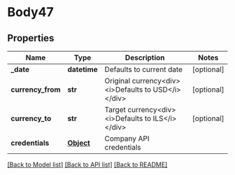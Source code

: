 # Body47

## Properties
Name | Type | Description | Notes
------------ | ------------- | ------------- | -------------
**_date** | **datetime** | Defaults to current date | [optional] 
**currency_from** | **str** | Original currency&lt;div&gt;&lt;i&gt;Defaults to USD&lt;/i&gt;&lt;/div&gt; | [optional] 
**currency_to** | **str** | Target currency&lt;div&gt;&lt;i&gt;Defaults to ILS&lt;/i&gt;&lt;/div&gt; | [optional] 
**credentials** | [**Object**](Object.md) | Company API credentials | 

[[Back to Model list]](../README.md#documentation-for-models) [[Back to API list]](../README.md#documentation-for-api-endpoints) [[Back to README]](../README.md)

